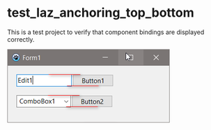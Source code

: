 # test_laz_anchoring_top_bottom

This is a test project to verify that component bindings are displayed correctly.

![](pict/win32.png)